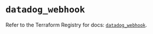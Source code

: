 # `datadog_webhook`

Refer to the Terraform Registry for docs: [`datadog_webhook`](https://registry.terraform.io/providers/datadog/datadog/3.59.0/docs/resources/webhook).
